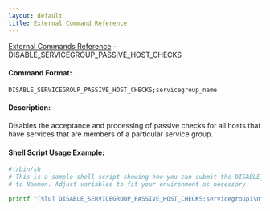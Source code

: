 ```yaml
---
layout: default
title: External Command Reference
---
```


<!--
************************************************
* AUTO GENERATED PAGE - USE ./update SCRIPT
************************************************
-->

<span class="glyphicon glyphicon-arrow-up"></span><a href="index.html"> External Commands Reference</a> - DISABLE_SERVICEGROUP_PASSIVE_HOST_CHECKS<br>

#### Command Format:

`DISABLE_SERVICEGROUP_PASSIVE_HOST_CHECKS;servicegroup_name`

#### Description:

Disables the acceptance and processing of passive checks for all hosts that have services that are members of a particular service group.

#### Shell Script Usage Example:

```sh
#!/bin/sh
# This is a sample shell script showing how you can submit the DISABLE_SERVICEGROUP_PASSIVE_HOST_CHECKS command
# to Naemon. Adjust variables to fit your environment as necessary.

printf "[%lu] DISABLE_SERVICEGROUP_PASSIVE_HOST_CHECKS;servicegroup1\n" `date +%s` > /var/lib/naemon/naemon.cmd
```
